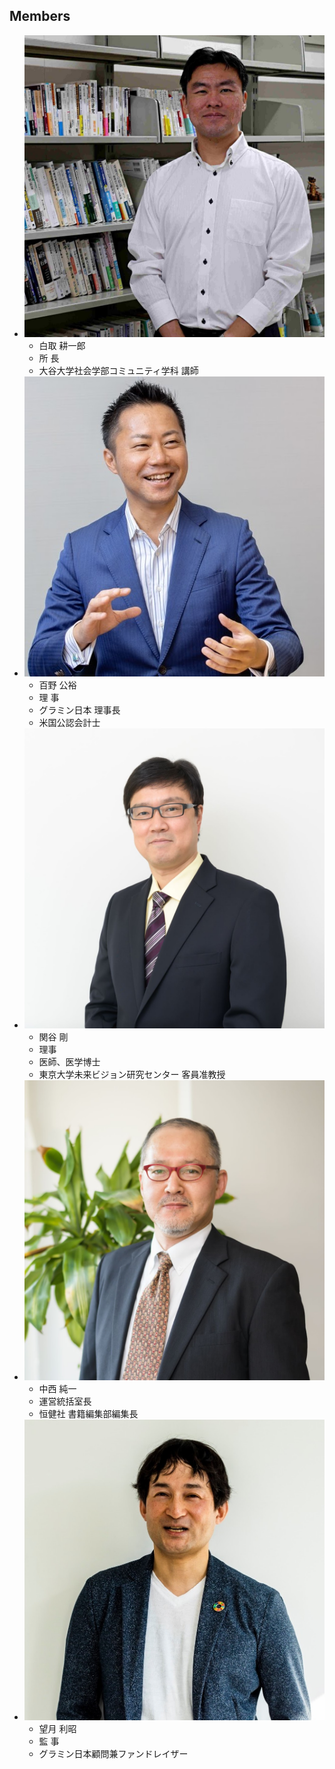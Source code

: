 ## Members

- ![白取 耕一郎](/image/大谷大学_20241020-P1011206.JPG)
  - 白取 耕一郎
  - 所 長
  - 大谷大学社会学部コミュニティ学科 講師
- ![百野 公裕](/image/384073505_1303244573635963_6800095204107959947_n.jpg)
  - 百野 公裕
  - 理 事
  - グラミン日本 理事長
  - 米国公認会計士
- ![関谷 剛](/image/210806LomlabSekiya0054.jpg)
  - 関谷 剛
  - 理事
  - 医師、医学博士
  - 東京大学未来ビジョン研究センター 客員准教授
- ![中西 純一](/image/BGI_Nakanishi_0004.jpg)
  - 中西 純一
  - 運営統括室長
  - 恒健社 書籍編集部編集長
- ![望月 利昭](/image/381633605_232052666509776_2855475539144893019_n.jpg)
  - 望月 利昭
  - 監 事
  - グラミン日本顧問兼ファンドレイザー

